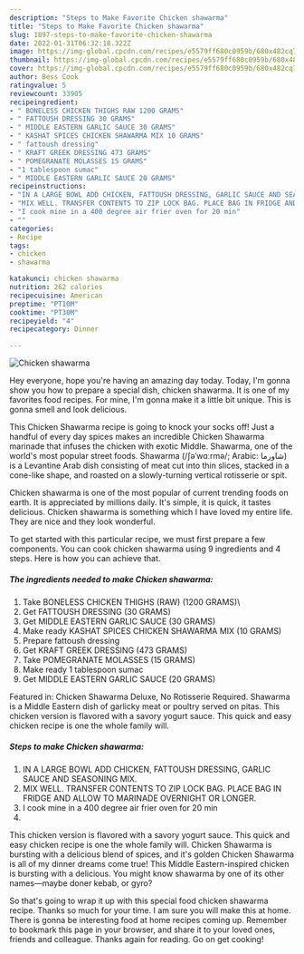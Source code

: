 ```yaml
---
description: "Steps to Make Favorite Chicken shawarma"
title: "Steps to Make Favorite Chicken shawarma"
slug: 1897-steps-to-make-favorite-chicken-shawarma
date: 2022-01-31T06:32:18.322Z
image: https://img-global.cpcdn.com/recipes/e5579ff680c0959b/680x482cq70/chicken-shawarma-recipe-main-photo.jpg
thumbnail: https://img-global.cpcdn.com/recipes/e5579ff680c0959b/680x482cq70/chicken-shawarma-recipe-main-photo.jpg
cover: https://img-global.cpcdn.com/recipes/e5579ff680c0959b/680x482cq70/chicken-shawarma-recipe-main-photo.jpg
author: Bess Cook
ratingvalue: 5
reviewcount: 33905
recipeingredient:
- " BONELESS CHICKEN THIGHS RAW 1200 GRAMS"
- " FATTOUSH DRESSING 30 GRAMS"
- " MIDDLE EASTERN GARLIC SAUCE 30 GRAMS"
- " KASHAT SPICES CHICKEN SHAWARMA MIX 10 GRAMS"
- " fattoush dressing"
- " KRAFT GREEK DRESSING 473 GRAMS"
- " POMEGRANATE MOLASSES 15 GRAMS"
- "1 tablespoon sumac"
- " MIDDLE EASTERN GARLIC SAUCE 20 GRAMS"
recipeinstructions:
- "IN A LARGE BOWL ADD CHICKEN, FATTOUSH DRESSING, GARLIC SAUCE AND SEASONING MIX."
- "MIX WELL. TRANSFER CONTENTS TO ZIP LOCK BAG. PLACE BAG IN FRIDGE AND ALLOW TO MARINADE OVERNIGHT OR LONGER."
- "I cook mine in a 400 degree air frier oven for 20 min"
- ""
categories:
- Recipe
tags:
- chicken
- shawarma

katakunci: chicken shawarma 
nutrition: 262 calories
recipecuisine: American
preptime: "PT10M"
cooktime: "PT30M"
recipeyield: "4"
recipecategory: Dinner

---
```



![Chicken shawarma](https://img-global.cpcdn.com/recipes/e5579ff680c0959b/680x482cq70/chicken-shawarma-recipe-main-photo.jpg)

Hey everyone, hope you're having an amazing day today. Today, I'm gonna show you how to prepare a special dish, chicken shawarma. It is one of my favorites food recipes. For mine, I'm gonna make it a little bit unique. This is gonna smell and look delicious.

This Chicken Shawarma recipe is going to knock your socks off! Just a handful of every day spices makes an incredible Chicken Shawarma marinade that infuses the chicken with exotic Middle. Shawarma, one of the world&#39;s most popular street foods. Shawarma (/ʃəˈwɑːrmə/; Arabic: شاورما‎) is a Levantine Arab dish consisting of meat cut into thin slices, stacked in a cone-like shape, and roasted on a slowly-turning vertical rotisserie or spit.

Chicken shawarma is one of the most popular of current trending foods on earth. It is appreciated by millions daily. It's simple, it is quick, it tastes delicious. Chicken shawarma is something which I have loved my entire life. They are nice and they look wonderful.


To get started with this particular recipe, we must first prepare a few components. You can cook chicken shawarma using 9 ingredients and 4 steps. Here is how you can achieve that.

<!--inarticleads1-->

##### The ingredients needed to make Chicken shawarma:

1. Take  BONELESS CHICKEN THIGHS (RAW) (1200 GRAMS)\
1. Get  FATTOUSH DRESSING (30 GRAMS)
1. Get  MIDDLE EASTERN GARLIC SAUCE (30 GRAMS)
1. Make ready  KASHAT SPICES CHICKEN SHAWARMA MIX (10 GRAMS)
1. Prepare  fattoush dressing
1. Get  KRAFT GREEK DRESSING (473 GRAMS)
1. Take  POMEGRANATE MOLASSES (15 GRAMS)
1. Make ready 1 tablespoon sumac
1. Get  MIDDLE EASTERN GARLIC SAUCE (20 GRAMS)


Featured in: Chicken Shawarma Deluxe, No Rotisserie Required. Shawarma is a Middle Eastern dish of garlicky meat or poultry served on pitas. This chicken version is flavored with a savory yogurt sauce. This quick and easy chicken recipe is one the whole family will. 

<!--inarticleads2-->

##### Steps to make Chicken shawarma:

1. IN A LARGE BOWL ADD CHICKEN, FATTOUSH DRESSING, GARLIC SAUCE AND SEASONING MIX.
1. MIX WELL. TRANSFER CONTENTS TO ZIP LOCK BAG. PLACE BAG IN FRIDGE AND ALLOW TO MARINADE OVERNIGHT OR LONGER.
1. I cook mine in a 400 degree air frier oven for 20 min
1. 


This chicken version is flavored with a savory yogurt sauce. This quick and easy chicken recipe is one the whole family will. Chicken Shawarma is bursting with a delicious blend of spices, and it&#39;s golden Chicken Shawarma is all of my dinner dreams come true! This Middle Eastern-inspired chicken is bursting with a delicious. You might know shawarma by one of its other names—maybe doner kebab, or gyro? 

So that's going to wrap it up with this special food chicken shawarma recipe. Thanks so much for your time. I am sure you will make this at home. There is gonna be interesting food at home recipes coming up. Remember to bookmark this page in your browser, and share it to your loved ones, friends and colleague. Thanks again for reading. Go on get cooking!

